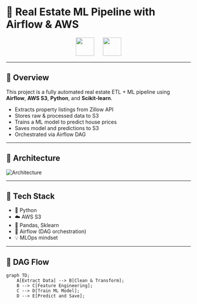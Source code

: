 # 🏡 Real Estate ML Pipeline with Airflow & AWS

<p align="center">
  <img src="https://raw.githubusercontent.com/apache/airflow/main/docs/apache-airflow/img/logos/airflow_horizontal_color.png" height="50" />
  &nbsp;&nbsp;&nbsp;&nbsp;
  <img src="https://a0.awsstatic.com/libra-css/images/logos/aws_logo_smile_1200x630.png" height="50" />
</p>

---

## 🚀 Overview
This project is a fully automated real estate ETL + ML pipeline using **Airflow**, **AWS S3**, **Python**, and **Scikit-learn**.

- Extracts property listings from Zillow API
- Stores raw & processed data to S3
- Trains a ML model to predict house prices
- Saves model and predictions to S3
- Orchestrated via Airflow DAG

---

## 🧱 Architecture

![Architecture](images/pipeline_architecture.png)

---

## 🧰 Tech Stack

- 🐍 Python
- ☁️ AWS S3
- 🧪 Pandas, Sklearn
- 🔁 Airflow (DAG orchestration)
- 💡 MLOps mindset

---

## 🔄 DAG Flow

```mermaid
graph TD;
    A[Extract Data] --> B[Clean & Transform];
    B --> C[Feature Engineering];
    C --> D[Train ML Model];
    D --> E[Predict and Save];
